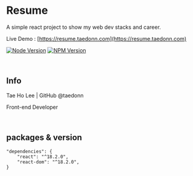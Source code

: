 # Resume

A simple react project to show my web dev stacks and career.

Live Demo : [https://resume.taedonn.com](https://resume.taedonn.com)

[![Node Version](https://img.shields.io/badge/featured%20on-Node%20%4016.13.2-%2368a063)](#) 
[![NPM Version](https://img.shields.io/badge/featured%20on-NPM%20%408.1.2-%23cc3534)](#)

&nbsp;

## Info

Tae Ho Lee | GitHub @taedonn

Front-end Developer

&nbsp;

## packages & version

```
"dependencies": {
    "react": "^18.2.0",
    "react-dom": "^18.2.0",
}
```